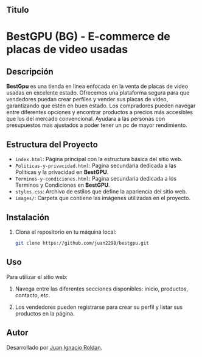 
## Titulo

# BestGPU (BG) - E-commerce de placas de video usadas

## Descripción

**BestGpu** es una tienda en línea enfocada en la venta de placas de video usadas en excelente estado. 
Ofrecemos una plataforma segura para que vendedores puedan crear perfiles y vender sus placas de video, 
garantizando que estén en buen estado. Los compradores pueden navegar entre diferentes opciones y 
encontrar productos a precios más accesibles que los del mercado convencional. Ayudara a las personas con presupuestos mas ajustados a poder tener un pc de mayor rendimiento.

## Estructura del Proyecto

- `index.html`: Página principal con la estructura básica del sitio web.
- `Politicas-y-privacidad.html`: Pagina secundaria dedicada a las Politicas y la privacidad en **BestGPU**.
- `Terminos-y-condiciones.html`: Pagina secundaria dedicada a los Terminos y Condiciones en **BestGPU**.
- `styles.css`: Archivo de estilos que define la apariencia del sitio web.
- `images/`: Carpeta que contiene las imágenes utilizadas en el proyecto.

## Instalación

1. Clona el repositorio en tu máquina local:

    ```bash
    git clone https://github.com/juan2298/bestgpu.git


## Uso

Para utilizar el sitio web:

1. Navega entre las diferentes secciones disponibles: inicio, productos, contacto, etc.

2. Los vendedores pueden registrarse para crear su perfil y listar sus productos en la página.


## Autor

Desarrollado por [Juan Ignacio Roldan](mailto:juanr2298@hotmail.com).